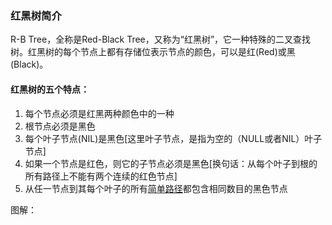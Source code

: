 ### **红黑树简介**

R-B Tree，全称是Red-Black Tree，又称为“红黑树”，它一种特殊的二叉查找树。红黑树的每个节点上都有存储位表示节点的颜色，可以是红(Red)或黑(Black)。

#### **红黑树的五个特点：**

1. 每个节点必须是红黑两种颜色中的一种
2. 根节点必须是黑色
3. 每个叶子节点(NIL)是黑色[这里叶子节点，是指为空的（NULL或者NIL）叶子节点]
4. 如果一个节点是红色，则它的子节点必须是黑色[换句话：从每个叶子到根的所有路径上不能有两个连续的红色节点]
5. 从任一节点到其每个叶子的所有[简单路径](https://zh.wikipedia.org/wiki/%E9%81%93%E8%B7%AF_(%E5%9B%BE%E8%AE%BA))都包含相同数目的黑色节点

图解：

